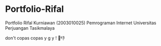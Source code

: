 # Portfolio-Rifal
Portfolio Rifal Kurniawan (2003010025) Pemrograman Internet Universitas Perjuangan Tasikmalaya

don't copas copas y g y ! 👊👎
